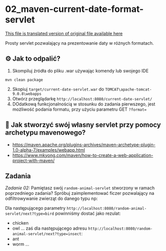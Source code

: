 # 02_maven-current-date-format-servlet

[This file is translated version of original file available here](README.md)

Prosty servlet pozwalający na prezentowanie daty w różnych formatach.

## :gear: Jak to odpalić?

1. Skompiluj źródła do pliku .war używając komendy lub swojego IDE
```
mvn clean package
```
2. Skopiuj `target/current-date-servlet.war` do `TOMCAT\apache-tomcat-9.0.8\webapps`
3. Otwórz przeglądarkę `http://localhost:8080/current-date-servlet/`
4. DOdatkową funkcjonalnością w stosunku do zadania pierwszego, jest możliwość podania formatu, przy użyciu parametru GET `?format=`

## :thinking: Jak stworzyć swój własny servlet przy pomocy archetypu mavenowego?

- https://maven.apache.org/plugins-archives/maven-archetype-plugin-1.0-alpha-7/examples/webapp.html
- https://www.mkyong.com/maven/how-to-create-a-web-application-project-with-maven/

## Zadania

*Zadanie 02:*
Pamiętasz swój `random-animal-servlet` stworzony w ramach poprzedniego zadania? Spróbuj zaimplementować ficzer pozwalający na odfiltrowywanie zwierząt do danego typu np:

Dla następującego parametry `http://localhost:8080/random-animal-servlet/next?type=bird` powinniśmy dostać jako rezulat:
- chicken
- owl
...
zaś dla następującego adresu `http://localhost:8080/random-animal-servlet/next?type=insect`:
- ant
- worm
...